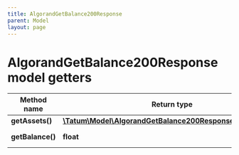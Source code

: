 ```yaml
---
title: AlgorandGetBalance200Response
parent: Model
layout: page
---
```


# AlgorandGetBalance200Response model getters

Method name | Return type | Description | Notes
------------ | ------------- | ------------- | -------------
**getAssets()** | [**\Tatum\Model\AlgorandGetBalance200ResponseAssetsInner[]**](../AlgorandGetBalance200ResponseAssetsInner) |  | [optional]
**getBalance()** | **float** | Balance in ALGO | [optional]

